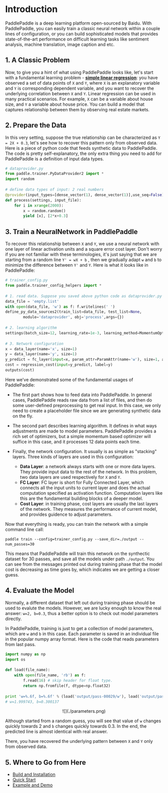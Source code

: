 # Introduction

PaddlePaddle is a deep learning platform open-sourced by Baidu. With PaddlePaddle, you can easily train a classic neural network within a couple lines of configuration, or you can build sophisticated models that provides state-of-the-art performance on difficult learning tasks like sentiment analysis, machine translation, image caption and etc.

## 1. A Classic Problem

Now, to give you a hint of what using PaddlePaddle looks like, let's start with a fundamental learning problem - <a href="https://en.wikipedia.org/wiki/Simple_linear_regression">**simple linear regression**</a>: you have observed a set of data points of `X` and `Y`, where `X` is an explanatory variable and `Y` is corresponding dependent variable, and you want to recover the underlying correlation between `X` and `Y`. Linear regression can be used in many practical scenarios. For example, `X` can be a variable about house size, and `Y` a variable about house price. You can build a model that captures relationship between them by observing real estate markets.

## 2. Prepare the Data

In this very setting, suppose the true relationship can be characterized as `Y = 2X + 0.3`, let's see how to recover this pattern only from observed data. Here is a piece of python code that feeds synthetic data to PaddlePaddle. The code is pretty self-explanatory, the only extra thing you need to add for PaddlePaddle is a definition of input data types.

```python
# dataprovider.py
from paddle.trainer.PyDataProvider2 import *
import random

# define data types of input: 2 real numbers
@provider(input_types=[dense_vector(1), dense_vector(1)],use_seq=False)
def process(settings, input_file):
    for i in xrange(2000):
        x = random.random()
        yield [x], [2*x+0.3]
```

## 3. Train a NeuralNetwork in PaddlePaddle

To recover this relationship between `X` and `Y`, we use a neural network with one layer of linear activation units and a square error cost layer. Don't worry if you are not familiar with these terminologies, it's just saying that we are starting from a random line `Y' = wX + b` , then we gradually adapt `w` and `b` to minimize the difference between `Y'` and `Y`. Here is what it looks like in PaddlePaddle:

```python
# trainer_config.py
from paddle.trainer_config_helpers import *

# 1. read data. Suppose you saved above python code as dataprovider.py
data_file = 'empty.list'
with open(data_file, 'w') as f: f.writelines(' ')
define_py_data_sources2(train_list=data_file, test_list=None, 
        module='dataprovider', obj='process',args={})

# 2. learning algorithm
settings(batch_size=12, learning_rate=1e-3, learning_method=MomentumOptimizer())

# 3. Network configuration
x = data_layer(name='x', size=1)
y = data_layer(name='y', size=1)
y_predict = fc_layer(input=x, param_attr=ParamAttr(name='w'), size=1, act=LinearActivation(), bias_attr=ParamAttr(name='b'))
cost = regression_cost(input=y_predict, label=y)
outputs(cost)
```

Here we've demonstrated some of the fundamental usages of PaddlePaddle:

-  The first part shows how to feed data into PaddlePaddle. In general cases, PaddlePaddle reads raw data from a list of files, and then do some user-defined preprocessing to get real input. In this case, we only need to create a placeholder file since we are generating synthetic data on the fly.

-  The second part describes learning algorithm. It defines in what ways adjustments are made to model parameters. PaddlePaddle provides a rich set of optimizers, but a simple momentum based optimizer will suffice in this case, and it processes 12 data points each time.

-  Finally, the network configuration. It usually is as simple as "stacking" layers. Three kinds of layers are used in this configuration:
	-  **Data Layer**: a network always starts with one or more data layers. They provide input data to the rest of the network. In this problem, two data layers are used respectively for `X` and `Y`.
	-  **FC Layer**: FC layer is short for Fully Connected Layer, which connects all the input units to current layer and does the actual computation specified as activation function. Computation layers like this are the fundamental building blocks of a deeper model.
	-  **Cost Layer**: in training phase, cost layers are usually the last layers of the network. They measures the performance of current model, and provides guidence to adjust parameters.

Now that everything is ready, you can train the network with a simple command line call:
 ```
 paddle train --config=trainer_config.py --save_dir=./output --num_passes=30
 ```

This means that PaddlePaddle will train this network on the synthectic dataset for 30 passes, and save all the models under path `./output`. You can see from the messages printed out during training phase that the model cost is decreasing as time goes by, which indicates we are getting a closer guess.


## 4. Evaluate the Model

Normally, a different dataset that left out during training phase should be used to evalute the models. However, we are lucky enough to know the real answer: `w=2, b=0.3`, thus a better option is to check out model parameters directly.

In PaddlePaddle, training is just to get a collection of model parameters, which are `w` and `b` in this case. Each parameter is saved in an individual file in the popular numpy array format. Here is the code that reads parameters from last pass.

```python
import numpy as np
import os

def load(file_name):
    with open(file_name, 'rb') as f:
        f.read(16) # skip header for float type.
        return np.fromfile(f, dtype=np.float32)
        
print 'w=%.6f, b=%.6f' % (load('output/pass-00029/w'), load('output/pass-00029/b'))
# w=1.999743, b=0.300137
```

<center> ![](./parameters.png) </center>

Although started from a random guess, you will see that value of `w` changes quickly towards 2 and `b` changes quickly towards 0.3. In the end, the predicted line is almost identical with real answer.

There, you have recovered the underlying pattern between `X` and `Y` only from observed data.


## 5. Where to Go from Here

- <a href="../build/index.html"> Build and Installation </a>
- <a href="../demo/quick_start/index_en.html">Quick Start</a>
- <a href="../demo/index.html">Example and Demo</a>

